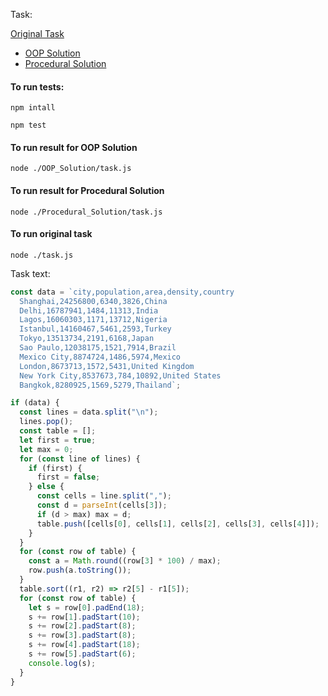 Task:

[Original Task](https://github.com/berdyshevol/Patterns/blob/master/Task_0/task.js)

- [OOP Solution](https://github.com/berdyshevol/Patterns/tree/master/Task_0/OOP_Solution)
- [Procedural Solution](https://github.com/berdyshevol/Patterns/tree/master/Task_0/Procedural_Solution)

#### To run tests:

```
npm intall
```

```
npm test
```

#### To run result for OOP Solution

```
node ./OOP_Solution/task.js
```

#### To run result for Procedural Solution

```
node ./Procedural_Solution/task.js
```

#### To run original task

```
node ./task.js
```

Task text:

```javascript
const data = `city,population,area,density,country
  Shanghai,24256800,6340,3826,China
  Delhi,16787941,1484,11313,India
  Lagos,16060303,1171,13712,Nigeria
  Istanbul,14160467,5461,2593,Turkey
  Tokyo,13513734,2191,6168,Japan
  Sao Paulo,12038175,1521,7914,Brazil
  Mexico City,8874724,1486,5974,Mexico
  London,8673713,1572,5431,United Kingdom
  New York City,8537673,784,10892,United States
  Bangkok,8280925,1569,5279,Thailand`;

if (data) {
  const lines = data.split("\n");
  lines.pop();
  const table = [];
  let first = true;
  let max = 0;
  for (const line of lines) {
    if (first) {
      first = false;
    } else {
      const cells = line.split(",");
      const d = parseInt(cells[3]);
      if (d > max) max = d;
      table.push([cells[0], cells[1], cells[2], cells[3], cells[4]]);
    }
  }
  for (const row of table) {
    const a = Math.round((row[3] * 100) / max);
    row.push(a.toString());
  }
  table.sort((r1, r2) => r2[5] - r1[5]);
  for (const row of table) {
    let s = row[0].padEnd(18);
    s += row[1].padStart(10);
    s += row[2].padStart(8);
    s += row[3].padStart(8);
    s += row[4].padStart(18);
    s += row[5].padStart(6);
    console.log(s);
  }
}
```
